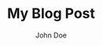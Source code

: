 ---
layout: ../../layouts/MarkdownPostLayout.astro
title: 'My Blog Post'
pubDate: 2024-03-12
description: 'This is the first post of my new Astro blog.'
author: 'John Doe'
image:
    url: 'https://docs.astro.build/assets/full-logo-light.png'
    alt: 'The full Astro logo.'
tags: ["astro", "blogging", "learning astro"]
---